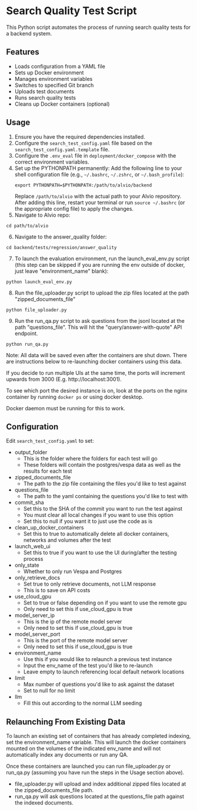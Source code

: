 # Search Quality Test Script

This Python script automates the process of running search quality tests for a backend system.

## Features

- Loads configuration from a YAML file
- Sets up Docker environment
- Manages environment variables
- Switches to specified Git branch
- Uploads test documents
- Runs search quality tests
- Cleans up Docker containers (optional)

## Usage

1. Ensure you have the required dependencies installed.
2. Configure the `search_test_config.yaml` file based on the `search_test_config.yaml.template` file.
3. Configure the `.env_eval` file in `deployment/docker_compose` with the correct environment variables.
4. Set up the PYTHONPATH permanently:
   Add the following line to your shell configuration file (e.g., `~/.bashrc`, `~/.zshrc`, or `~/.bash_profile`):
   ```
   export PYTHONPATH=$PYTHONPATH:/path/to/alvio/backend
   ```
   Replace `/path/to/alvio` with the actual path to your Alvio repository.
   After adding this line, restart your terminal or run `source ~/.bashrc` (or the appropriate config file) to apply the changes.
5. Navigate to Alvio repo:

```
cd path/to/alvio
```

6. Navigate to the answer_quality folder:

```
cd backend/tests/regression/answer_quality
```

7. To launch the evaluation environment, run the launch_eval_env.py script (this step can be skipped if you are running the env outside of docker, just leave "environment_name" blank):

```
python launch_eval_env.py
```

8. Run the file_uploader.py script to upload the zip files located at the path "zipped_documents_file"

```
python file_uploader.py
```

9. Run the run_qa.py script to ask questions from the jsonl located at the path "questions_file". This will hit the "query/answer-with-quote" API endpoint.

```
python run_qa.py
```

Note: All data will be saved even after the containers are shut down. There are instructions below to re-launching docker containers using this data.

If you decide to run multiple UIs at the same time, the ports will increment upwards from 3000 (E.g. http://localhost:3001).

To see which port the desired instance is on, look at the ports on the nginx container by running `docker ps` or using docker desktop.

Docker daemon must be running for this to work.

## Configuration

Edit `search_test_config.yaml` to set:

- output_folder
  - This is the folder where the folders for each test will go
  - These folders will contain the postgres/vespa data as well as the results for each test
- zipped_documents_file
  - The path to the zip file containing the files you'd like to test against
- questions_file
  - The path to the yaml containing the questions you'd like to test with
- commit_sha
  - Set this to the SHA of the commit you want to run the test against
  - You must clear all local changes if you want to use this option
  - Set this to null if you want it to just use the code as is
- clean_up_docker_containers
  - Set this to true to automatically delete all docker containers, networks and volumes after the test
- launch_web_ui
  - Set this to true if you want to use the UI during/after the testing process
- only_state
  - Whether to only run Vespa and Postgres
- only_retrieve_docs
  - Set true to only retrieve documents, not LLM response
  - This is to save on API costs
- use_cloud_gpu
  - Set to true or false depending on if you want to use the remote gpu
  - Only need to set this if use_cloud_gpu is true
- model_server_ip
  - This is the ip of the remote model server
  - Only need to set this if use_cloud_gpu is true
- model_server_port
  - This is the port of the remote model server
  - Only need to set this if use_cloud_gpu is true
- environment_name
  - Use this if you would like to relaunch a previous test instance
  - Input the env_name of the test you'd like to re-launch
  - Leave empty to launch referencing local default network locations
- limit
  - Max number of questions you'd like to ask against the dataset
  - Set to null for no limit
- llm
  - Fill this out according to the normal LLM seeding

## Relaunching From Existing Data

To launch an existing set of containers that has already completed indexing, set the environment_name variable. This will launch the docker containers mounted on the volumes of the indicated env_name and will not automatically index any documents or run any QA.

Once these containers are launched you can run file_uploader.py or run_qa.py (assuming you have run the steps in the Usage section above).

- file_uploader.py will upload and index additional zipped files located at the zipped_documents_file path.
- run_qa.py will ask questions located at the questions_file path against the indexed documents.
